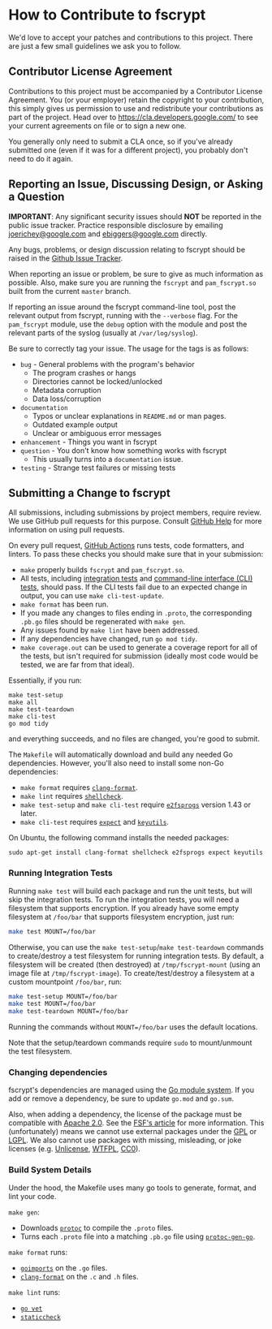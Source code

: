 # How to Contribute to fscrypt

We'd love to accept your patches and contributions to this project. There are
just a few small guidelines we ask you to follow.

## Contributor License Agreement

Contributions to this project must be accompanied by a Contributor License
Agreement. You (or your employer) retain the copyright to your contribution,
this simply gives us permission to use and redistribute your contributions as
part of the project. Head over to <https://cla.developers.google.com/> to see
your current agreements on file or to sign a new one.

You generally only need to submit a CLA once, so if you've already submitted one
(even if it was for a different project), you probably don't need to do it
again.

## Reporting an Issue, Discussing Design, or Asking a Question

__IMPORTANT__: Any significant security issues should __NOT__ be reported in
the public issue tracker. Practice responsible disclosure by emailing
<joerichey@google.com> and <ebiggers@google.com> directly.

Any bugs, problems, or design discussion relating to fscrypt should be raised
in the [Github Issue Tracker](https://github.com/google/fscrypt/issues/new).

When reporting an issue or problem, be sure to give as much information as
possible. Also, make sure you are running the `fscrypt` and `pam_fscrypt.so`
built from the current `master` branch.

If reporting an issue around the fscrypt command-line tool, post the
relevant output from fscrypt, running with the `--verbose` flag. For the
`pam_fscrypt` module, use the `debug` option with the module and post the
relevant parts of the syslog (usually at `/var/log/syslog`).

Be sure to correctly tag your issue. The usage for the tags is as follows:
* `bug` - General problems with the program's behavior
	* The program crashes or hangs
	* Directories cannot be locked/unlocked
	* Metadata corruption
	* Data loss/corruption
* `documentation`
	* Typos or unclear explanations in `README.md` or man pages.
	* Outdated example output
	* Unclear or ambiguous error messages
* `enhancement` - Things you want in fscrypt
* `question` - You don't know how something works with fscrypt
	* This usually turns into a `documentation` issue.
* `testing` - Strange test failures or missing tests

## Submitting a Change to fscrypt

All submissions, including submissions by project members, require review. We
use GitHub pull requests for this purpose. Consult
[GitHub Help](https://help.github.com/articles/about-pull-requests/) for more
information on using pull requests.

On every pull request, [GitHub
Actions](https://github.com/google/fscrypt/actions) runs tests, code formatters,
and linters. To pass these checks you should make sure that in your submission:
- `make` properly builds `fscrypt` and `pam_fscrypt.so`.
- All tests, including [integration tests](#running-integration-tests) and
  [command-line interface (CLI)
  tests](https://github.com/google/fscrypt/blob/master/cli-tests/README.md),
  should pass. If the CLI tests fail due to an expected change in output, you
  can use `make cli-test-update`.
- `make format` has been run.
- If you made any changes to files ending in `.proto`, the corresponding
  `.pb.go` files should be regenerated with `make gen`.
- Any issues found by `make lint` have been addressed.
- If any dependencies have changed, run `go mod tidy`.
- `make coverage.out` can be used to generate a coverage report for all of the
  tests, but isn't required for submission
  (ideally most code would be tested, we are far from that ideal).

Essentially, if you run:
```
make test-setup
make all
make test-teardown
make cli-test
go mod tidy
```
and everything succeeds, and no files are changed, you're good to submit.

The `Makefile` will automatically download and build any needed Go dependencies.
However, you'll also need to install some non-Go dependencies:
  - `make format` requires
    [`clang-format`](https://clang.llvm.org/docs/ClangFormat.html).
  - `make lint` requires [`shellcheck`](https://github.com/koalaman/shellcheck).
  - `make test-setup` and `make cli-test` require
    [`e2fsprogs`](https://en.wikipedia.org/wiki/E2fsprogs) version 1.43 or
    later.
  - `make cli-test` requires [`expect`](https://en.wikipedia.org/wiki/Expect)
    and
    [`keyutils`](https://manpages.debian.org/testing/keyutils/keyctl.1.en.html).

On Ubuntu, the following command installs the needed packages:
```
sudo apt-get install clang-format shellcheck e2fsprogs expect keyutils
```

### Running Integration Tests

Running `make test` will build each package and run the unit tests, but will
skip the integration tests. To run the integration tests, you will need a
filesystem that supports encryption. If you already have some empty filesystem
at `/foo/bar` that supports filesystem encryption, just run:
```bash
make test MOUNT=/foo/bar
```

Otherwise, you can use the `make test-setup`/`make test-teardown` commands to
create/destroy a test filesystem for running integration tests. By default, a
filesystem will be created (then destroyed) at `/tmp/fscrypt-mount` (using an
image file at `/tmp/fscrypt-image`). To create/test/destroy a filesystem at a
custom mountpoint `/foo/bar`, run:
```bash
make test-setup MOUNT=/foo/bar
make test MOUNT=/foo/bar
make test-teardown MOUNT=/foo/bar
```
Running the commands without `MOUNT=/foo/bar` uses the default locations.

Note that the setup/teardown commands require `sudo` to mount/unmount the
test filesystem.

### Changing dependencies

fscrypt's dependencies are managed using the
[Go module system](https://github.com/golang/go/wiki/Modules).
If you add or remove a dependency, be sure to update `go.mod` and `go.sum`.

Also, when adding a dependency, the license of the package must be compatible
with [Apache 2.0](https://www.apache.org/licenses/LICENSE-2.0). See the
[FSF's article](https://www.gnu.org/licenses/license-list.html) for more
information. This (unfortunately) means we cannot use external packages under
the [GPL](https://choosealicense.com/licenses/gpl-3.0) or
[LGPL](https://choosealicense.com/licenses/lgpl-3.0/). We also cannot use
packages with missing, misleading, or joke licenses (e.g.
[Unlicense](http://unlicense.org/), [WTFPL](http://www.wtfpl.net/),
[CC0](https://creativecommons.org/publicdomain/zero/1.0/)).

### Build System Details ###

Under the hood, the Makefile uses many go tools to generate, format, and lint
your code.

`make gen`:
  - Downloads [`protoc`](https://github.com/google/protobuf) to compile the
  `.proto` files.
  - Turns each `.proto` file into a matching `.pb.go` file using
    [`protoc-gen-go`](https://go.googlesource.com/protobuf/+/refs/heads/master/cmd/protoc-gen-go).

`make format` runs:
  - [`goimports`](https://godoc.org/golang.org/x/tools/cmd/goimports)
    on the `.go` files.
  - [`clang-format`](https://clang.llvm.org/docs/ClangFormat.html)
    on the `.c` and `.h` files.

`make lint` runs:
  - [`go vet`](https://golang.org/cmd/vet/) 
  - [`staticcheck`](https://github.com/dominikh/go-tools/tree/master/cmd/staticcheck)
